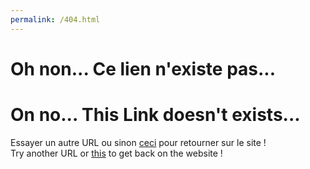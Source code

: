 ```yaml
---
permalink: /404.html
---
```


# Oh non... Ce lien n'existe pas...
# On no... This Link doesn't exists...
Essayer un autre URL ou sinon [ceci](https://gcjojo.github.io/DungeonEditor) pour retourner sur le site ! <br>
Try another URL or [this](https://gcjojo.github.io/DungeonEditor) to get back on the website !
